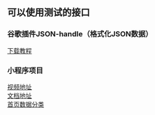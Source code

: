 ## 可以使用测试的接口

###   谷歌插件JSON-handle（格式化JSON数据）
[下载教程](https://www.cnblogs.com/xifenglou/p/11364426.html)

### 小程序项目

[视频地址](https://www.bilibili.com/video/BV1vV411f7hF?p=23)  
[文档地址](https://www.showdoc.com.cn/414855720281749?page_id=3680857125411215)  
[首页数据分类](http://157.122.54.189:9088/image/v1/vertical/category)  

